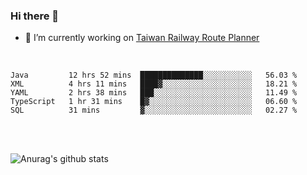 ### Hi there 👋

- 🔭 I’m currently working on [Taiwan Railway Route Planner](https://github.com/Taiwan-Railway-Route-Planner)

<br/>

<!--START_SECTION:waka-->
```text
Java         12 hrs 52 mins  ██████████████░░░░░░░░░░░   56.03 % 
XML          4 hrs 11 mins   ████▓░░░░░░░░░░░░░░░░░░░░   18.21 % 
YAML         2 hrs 38 mins   ███░░░░░░░░░░░░░░░░░░░░░░   11.49 % 
TypeScript   1 hr 31 mins    █▓░░░░░░░░░░░░░░░░░░░░░░░   06.60 % 
SQL          31 mins         ▓░░░░░░░░░░░░░░░░░░░░░░░░   02.27 % 
```
<!--END_SECTION:waka-->

<br/>
<br/>

![Anurag's github stats](https://github-readme-stats.vercel.app/api?username=DepickereSven&show_icons=true&theme=tokyonight)



<!--
**DepickereSven/DepickereSven** is a ✨ _special_ ✨ repository because its `README.md` (this file) appears on your GitHub profile.

Here are some ideas to get you started:

- 🔭 I’m currently working on ...
- 🌱 I’m currently learning ...
- 👯 I’m looking to collaborate on ...
- 🤔 I’m looking for help with ...
- 💬 Ask me about ...
- 📫 How to reach me: ...
- 😄 Pronouns: ...
- ⚡ Fun fact: ...
-->
